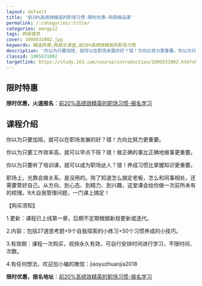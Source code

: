 ```yaml
---
layout: default
title: '前20%高绩效精英的职场习惯-限时优惠-网易精品课'
permalink: /:categories/:title/
categories: wangyi2
tags: 网易提供
cover: 1005631002.jpg
keywords: 精选网课,网易云课堂,前20%高绩效精英的职场习惯
description: '你以为只要加班，就可以在职场发展的好？错！方向比努力更重要。你以为只要工作效率高，就可以早点下班？错！做正确的事比正确地'
classid: 1005631002
targetlink: https://study.163.com/course/introduction/1005631002.htm?share=1&shareId=1025206652&utm_campaign=share&utm_medium=iphoneShare&utm_source=&utm_u=1025206652
---
```


## 限时特惠

**限时优惠，火速报名**：[前20%高绩效精英的职场习惯-报名学习](https://study.163.com/course/introduction/1005631002.htm?share=1&shareId=1025206652&utm_campaign=share&utm_medium=iphoneShare&utm_source=&utm_u=1025206652)

## 课程介绍

你以为只要加班，就可以在职场发展的好？错！方向比努力更重要。

你以为只要工作效率高，就可以早点下班？错！做正确的事比正确地做事更重要。

你以为只要听了培训课，就可以成为职场达人？错！养成习惯比掌握知识更重要。



职场上，光靠会搞关系，是没用的。除了知道怎么搞定老板，怎么和同事相处，还需要管好自己。从方向、到心态、到精力、到兴趣，这堂课会给你做一次前所未有的梳理。9大自我管理问题，一门课上搞定！



【购买须知】

1.更新：课程已上线第一章，后期不定期根据新规更新或迭代。

2.内容：包括27道思考题+9个自我探索的小练习+50个习惯养成的小技巧。

3.有效期：课程一次购买，视频永久有效，可自行安排时间进行学习，不限时间、次数。

4.有任何想法，欢迎加小编的微信：jiaoyuzhuanjia2018

**限时优惠，报名地址**：[前20%高绩效精英的职场习惯-报名学习](https://study.163.com/course/introduction/1005631002.htm?share=1&shareId=1025206652&utm_campaign=share&utm_medium=iphoneShare&utm_source=&utm_u=1025206652)

